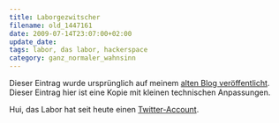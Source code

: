 ```yaml
---
title: Laborgezwitscher
filename: old_1447161
date: 2009-07-14T23:07:00+02:00
update_date:
tags: labor, das labor, hackerspace
category: ganz_normaler_wahnsinn
---
```

Dieser Eintrag wurde ursprünglich auf meinem [alten Blog veröffentlicht](https://stu.blogger.de/stories/1447161/). Dieser Eintrag hier ist eine Kopie mit kleinen technischen Anpassungen.

Hui, das Labor hat seit heute einen [Twitter-Account](https://twitter.com/dasLabor).
